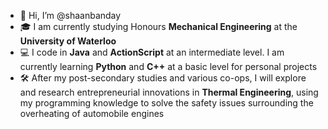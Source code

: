 - 👋 Hi, I’m @shaanbanday
- 🎓 I am currently studying Honours **Mechanical Engineering** at the **University of Waterloo**
- 💻 I code in **Java** and **ActionScript** at an intermediate level. I am currently learning **Python** and **C++** at a basic level for personal projects
- 🛠 After my post-secondary studies and various co-ops, I will explore and research entrepreneurial innovations in **Thermal Engineering**, using my programming knowledge to solve the safety issues surrounding the overheating of automobile engines

<!---
shaanbanday/shaanbanday is a ✨ special ✨ repository because its `README.md` (this file) appears on your GitHub profile.
You can click the Preview link to take a look at your changes.
--->
